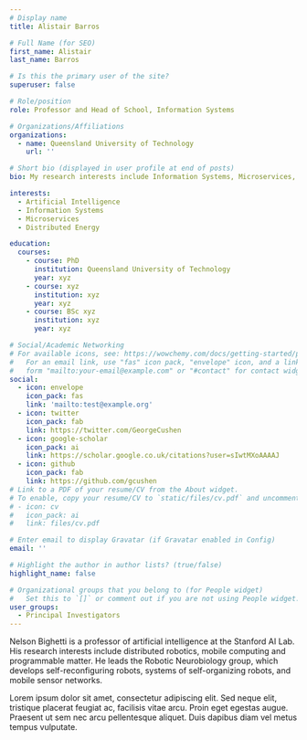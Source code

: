 ```yaml
---
# Display name
title: Alistair Barros

# Full Name (for SEO)
first_name: Alistair
last_name: Barros

# Is this the primary user of the site?
superuser: false

# Role/position
role: Professor and Head of School, Information Systems

# Organizations/Affiliations
organizations:
  - name: Queensland University of Technology
    url: ''

# Short bio (displayed in user profile at end of posts)
bio: My research interests include Information Systems, Microservices, and Distributed Energy.

interests:
  - Artificial Intelligence
  - Information Systems
  - Microservices
  - Distributed Energy

education:
  courses:
    - course: PhD 
      institution: Queensland University of Technology
      year: xyz
    - course: xyz
      institution: xyz
      year: xyz
    - course: BSc xyz
      institution: xyz
      year: xyz

# Social/Academic Networking
# For available icons, see: https://wowchemy.com/docs/getting-started/page-builder/#icons
#   For an email link, use "fas" icon pack, "envelope" icon, and a link in the
#   form "mailto:your-email@example.com" or "#contact" for contact widget.
social:
  - icon: envelope
    icon_pack: fas
    link: 'mailto:test@example.org'
  - icon: twitter
    icon_pack: fab
    link: https://twitter.com/GeorgeCushen
  - icon: google-scholar
    icon_pack: ai
    link: https://scholar.google.co.uk/citations?user=sIwtMXoAAAAJ
  - icon: github
    icon_pack: fab
    link: https://github.com/gcushen
# Link to a PDF of your resume/CV from the About widget.
# To enable, copy your resume/CV to `static/files/cv.pdf` and uncomment the lines below.
# - icon: cv
#   icon_pack: ai
#   link: files/cv.pdf

# Enter email to display Gravatar (if Gravatar enabled in Config)
email: ''

# Highlight the author in author lists? (true/false)
highlight_name: false

# Organizational groups that you belong to (for People widget)
#   Set this to `[]` or comment out if you are not using People widget.
user_groups:
  - Principal Investigators
---
```


Nelson Bighetti is a professor of artificial intelligence at the Stanford AI Lab. His research interests include distributed robotics, mobile computing and programmable matter. He leads the Robotic Neurobiology group, which develops self-reconfiguring robots, systems of self-organizing robots, and mobile sensor networks.

Lorem ipsum dolor sit amet, consectetur adipiscing elit. Sed neque elit, tristique placerat feugiat ac, facilisis vitae arcu. Proin eget egestas augue. Praesent ut sem nec arcu pellentesque aliquet. Duis dapibus diam vel metus tempus vulputate.
